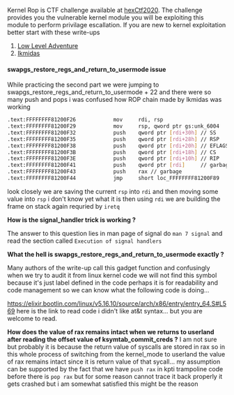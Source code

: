 Kernel Rop is CTF challenge available at [hexCtf2020](https://2020.ctf.link/). The challenge provides you the vulnerable kernel module you will be exploiting this module to perform privilage escallation. If you are new to kernel exploitation better start with these write-ups

1. [Low Level Adventure](https://0x434b.dev/dabbling-with-linux-kernel-exploitation-ctf-challenges-to-learn-the-ropes/) 
2. [Ikmidas](https://lkmidas.github.io/posts/20210123-linux-kernel-pwn-part-1/#the-simplest-exploit---ret2usr)


#### swapgs_restore_regs_and_return_to_usermode issue

While practicing the second part we were jumping to swapgs_restore_regs_and_return_to_usermode + 22 and there were so many push and pops i was confused how ROP chain made by lkmidas was working

```bash
.text:FFFFFFFF81200F26            mov     rdi, rsp
.text:FFFFFFFF81200F29            mov     rsp, qword ptr gs:unk_6004
.text:FFFFFFFF81200F32            push    qword ptr [rdi+30h] // SS 
.text:FFFFFFFF81200F35            push    qword ptr [rdi+28h] // RSP
.text:FFFFFFFF81200F38            push    qword ptr [rdi+20h] // EFLAGS
.text:FFFFFFFF81200F3B            push    qword ptr [rdi+18h] // CS 
.text:FFFFFFFF81200F3E            push    qword ptr [rdi+10h] // RIP
.text:FFFFFFFF81200F41            push    qword ptr [rdi]     // garbage
.text:FFFFFFFF81200F43            push    rax // garbage
.text:FFFFFFFF81200F44            jmp     short loc_FFFFFFFF81200F89
```

look closely we are saving the current `rsp` into `rdi` and then moving some value into `rsp` i don't know yet what it is then using `rdi` we are building the frame on stack again requried by `iretq` 


**How is the signal_handler trick is working ?** 

The answer to this question lies in man page of signal do `man 7 signal` and read the section called `Execution of signal handlers`

**What the hell is swapgs_restore_regs_and_return_to_usermode exactly ?**

Many authors of the write-up call this gadget function and confusingly when we try to audit it from linux kernel code we will not find this symbol because it's just label defined in the code perhaps it is for readability and code management so we can know what the following code is doing...

https://elixir.bootlin.com/linux/v5.16.10/source/arch/x86/entry/entry_64.S#L569 here is the link to read code i didn't like at&t syntax... but you are welcome to read.

**How does the value of rax remains intact when we returns to userland after reading the offset value of ksymtab_commit_creds ?**
I am not sure but probably it is because the return value of syscalls are stored in rax so in this whole process of switching from the kernel_mode to userland the value of rax remains intact since it is return value of that sycall...
my assumption can be supported by the fact that we have `push rax` in kpti trampoline code before there is `pop rax` but for some reason cannot trace it back properly it gets crashed but i am somewhat satisfied this might be the reason
